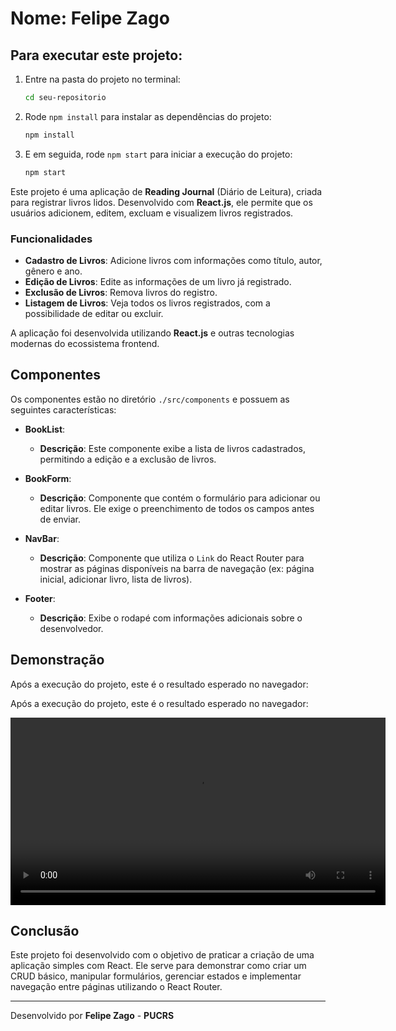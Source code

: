 # Nome: Felipe Zago

## Para executar este projeto:

1. Entre na pasta do projeto no terminal:
   ```bash
   cd seu-repositorio
   ```

2. Rode `npm install` para instalar as dependências do projeto:
   ```bash
   npm install
   ```

3. E em seguida, rode `npm start` para iniciar a execução do projeto:
   ```bash
   npm start
   ```

Este projeto é uma aplicação de **Reading Journal** (Diário de Leitura), criada para registrar livros lidos. Desenvolvido com **React.js**, ele permite que os usuários adicionem, editem, excluam e visualizem livros registrados.

### Funcionalidades

- **Cadastro de Livros**: Adicione livros com informações como título, autor, gênero e ano.
- **Edição de Livros**: Edite as informações de um livro já registrado.
- **Exclusão de Livros**: Remova livros do registro.
- **Listagem de Livros**: Veja todos os livros registrados, com a possibilidade de editar ou excluir.

A aplicação foi desenvolvida utilizando **React.js** e outras tecnologias modernas do ecossistema frontend.

## Componentes

Os componentes estão no diretório `./src/components` e possuem as seguintes características:

- **BookList**:
  - **Descrição**: Este componente exibe a lista de livros cadastrados, permitindo a edição e a exclusão de livros.
  
- **BookForm**:
  - **Descrição**: Componente que contém o formulário para adicionar ou editar livros. Ele exige o preenchimento de todos os campos antes de enviar.
  
- **NavBar**:
  - **Descrição**: Componente que utiliza o `Link` do React Router para mostrar as páginas disponíveis na barra de navegação (ex: página inicial, adicionar livro, lista de livros).
  
- **Footer**:
  - **Descrição**: Exibe o rodapé com informações adicionais sobre o desenvolvedor.

## Demonstração

Após a execução do projeto, este é o resultado esperado no navegador:

Após a execução do projeto, este é o resultado esperado no navegador:

<video width="600" controls>
  <source src="./screenshots/gif-apresentacao.mp4" type="video/mp4">
  Seu navegador não suporta a tag de vídeo.
</video>



## Conclusão

Este projeto foi desenvolvido com o objetivo de praticar a criação de uma aplicação simples com React. Ele serve para demonstrar como criar um CRUD básico, manipular formulários, gerenciar estados e implementar navegação entre páginas utilizando o React Router.

---
Desenvolvido por **Felipe Zago** - **PUCRS**
```
